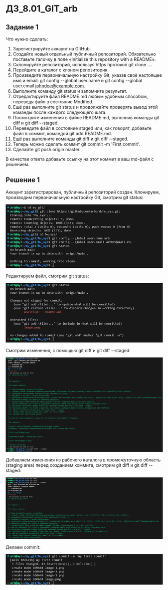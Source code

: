 # **ДЗ_8.01_GIT_arb**


## Задание 1

Что нужно сделать:

1. Зарегистрируйте аккаунт на GitHub.
2. Создайте новый отдельный публичный репозиторий. Обязательно поставьте галочку в поле «Initialize this repository with a README».
3. Склонируйте репозиторий, используя https протокол git clone ....
4. Перейдите в каталог с клоном репозитория.
5. Произведите первоначальную настройку Git, указав своё настоящее имя и email: git config --global user.name и git config --global user.email johndoe@example.com.
6. Выполните команду git status и запомните результат.
7. Отредактируйте файл README.md любым удобным способом, переведя файл в состояние Modified.
8. Ещё раз выполните git status и продолжайте проверять вывод этой команды после каждого следующего шага.
9. Посмотрите изменения в файле README.md, выполнив команды git diff и git diff --staged.
10. Переведите файл в состояние staged или, как говорят, добавьте файл в коммит, командой git add README.md.
11. Ещё раз выполните команды git diff и git diff --staged.
12. Теперь можно сделать коммит git commit -m 'First commit'.
13. Сделайте git push origin master.

В качестве ответа добавьте ссылку на этот коммит в ваш md-файл с решением.

## Решение 1

Аккаунт зарегистрирован, публичный репозиторий создан.
Клонируем, производим первоначальную настройку Git, смотрим git status:

![alt text](image.png)

Редактируем файл, смотрим git status:

![alt text](image-1.png)

Смотрим изменения, с помощью git diff и git diff --staged:

![alt text](image-2.png)

Добавляем изменения из рабочего каталога в промежуточную область (staging area) перед созданием коммита, смотрим git diff и git diff --staged:

![alt text](image-3.png)

Делаем commit:

![alt text](image-4.png)
